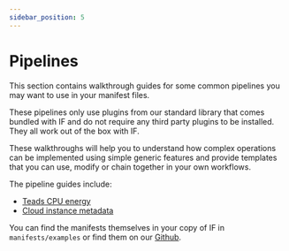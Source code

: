 ```yaml
---
sidebar_position: 5
---
```


# Pipelines

This section contains walkthrough guides for some common pipelines you may want to use in your manifest files. 

These pipelines only use plugins from our standard library that comes bundled with IF and do not require any third party plugins to be installed. They all work out of the box with IF.

These walkthroughs will help you to understand how complex operations can be implemented using simple generic features and provide templates that you can use, modify or chain together in your own workflows.

The pipeline guides include:

- [Teads CPU energy](./teads.md)
- [Cloud instance metadata](./instance-metadata.md)

You can find the manifests themselves in your copy of IF in `manifests/examples` or find them on our [Github](https://github.com/Green-Software-Foundation/if/tree/main/manifests/examples).
